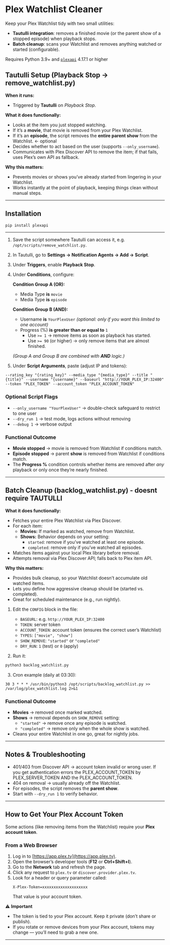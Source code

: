 # Plex Watchlist Cleaner

Keep your Plex Watchlist tidy with two small utilities:
- **Tautulli integration**: removes a finished movie (or the parent show of a stopped episode) when playback stops.
- **Batch cleanup**: scans your Watchlist and removes anything watched or started (configurable).

Requires Python 3.9+ and [`plexapi`](https://github.com/pkkid/python-plexapi) 4.17.1 or higher

## Tautulli Setup (Playback Stop → remove_watchlist.py)

**When it runs:**  
- Triggered by **Tautulli** on *Playback Stop*.

**What it does functionally:**  
- Looks at the item you just stopped watching.  
- If it’s a **movie**, that movie is removed from your Plex Watchlist.  
- If it’s an **episode**, the script removes the **entire parent show** from the Watchlist.  <- optional
- Decides whether to act based on the user (supports `--only_username`).  
- Communicates with Plex Discover API to remove the item; if that fails, uses Plex’s own API as fallback.  

**Why this matters:**  
- Prevents movies or shows you’ve already started from lingering in your Watchlist.  
- Works instantly at the point of playback, keeping things clean without manual steps.  

---

## Installation

```bash
pip install plexapi
```

---

1. Save the script somewhere Tautulli can access it, e.g. `/opt/scripts/remove_watchlist.py`.  
2. In Tautulli, go to **Settings → Notification Agents → Add → Script**.  
3. Under **Triggers**, enable **Playback Stop**.  
4. Under **Conditions**, configure:  

   **Condition Group A (OR):**
   - Media Type **is** `movie`  
   - Media Type **is** `episode`  

   **Condition Group B (AND):**
   - Username **is** `YourPlexUser` *(optional: only if you want this limited to one account)*  
   - Progress (%) **is greater than or equal to** `1`  
     - Use `>= 1` → remove items as soon as playback has started.  
     - Use `>= 90` (or higher) → only remove items that are almost finished.  

   *(Group A and Group B are combined with **AND** logic.)*  

5. Under **Script Arguments**, paste (adjust IP and tokens):  

```
--rating_key "{rating_key}" --media_type "{media_type}" --title "{title}" --username "{username}" --baseurl "http://YOUR_PLEX_IP:32400" --token "PLEX_TOKEN" --account_token "PLEX_ACCOUNT_TOKEN"
```

### Optional Script Flags
- `--only_username "YourPlexUser"` → double-check safeguard to restrict to one user  
- `--dry_run 1` → test mode, logs actions without removing  
- `--debug 1` → verbose output  

### Functional Outcome
- **Movie stopped** → movie is removed from Watchlist if conditions match.  
- **Episode stopped** → parent **show** is removed from Watchlist if conditions match.  
- The **Progress %** condition controls whether items are removed after *any* playback or only once they’re nearly finished.  

---
## Batch Cleanup (backlog_watchlist.py) - doesnt require TAUTULLI

**What it does functionally:**  
- Fetches your entire Plex Watchlist via Plex Discover.  
- For each item:  
  - **Movies:** If marked as watched, remove from Watchlist.  
  - **Shows:** Behavior depends on your setting:  
    - `started`: remove if you’ve watched at least one episode.  
    - `completed`: remove only if you’ve watched all episodes.  
- Matches items against your local Plex library before removal.  
- Attempts removal via Plex Discover API; falls back to Plex item API.  

**Why this matters:**  
- Provides bulk cleanup, so your Watchlist doesn’t accumulate old watched items.  
- Lets you define how aggressive cleanup should be (started vs. completed).  
- Great for scheduled maintenance (e.g., run nightly).  

1. Edit the `CONFIG` block in the file:
   - `BASEURL`: e.g. `http://YOUR_PLEX_IP:32400`
   - `TOKEN`: server token
   - `ACCOUNT_TOKEN`: account token (ensures the correct user’s Watchlist)
   - `TYPES`: `["movie", "show"]`
   - `SHOW_REMOVE`: `"started"` or `"completed"`
   - `DRY_RUN`: `1` (test) or `0` (apply)

2. Run it:
```bash
python3 backlog_watchlist.py
```

3. Cron example (daily at 03:30):
```cron
30 3 * * * /usr/bin/python3 /opt/scripts/backlog_watchlist.py >> /var/log/plex_watchlist.log 2>&1
```

### Functional Outcome
- **Movies** → removed once marked watched.  
- **Shows** → removal depends on `SHOW_REMOVE` setting:  
  - `"started"` → remove once any episode is watched.  
  - `"completed"` → remove only when the whole show is watched.  
- Cleans your entire Watchlist in one go, great for nightly jobs.  

---

## Notes & Troubleshooting

- 401/403 from Discover API → account token invalid or wrong user.  If you get authentication errors the PLEX_ACCOUNT_TOKEN by PLEX_SERVER_TOKEN AND the PLEX_ACCOUNT_TOKEN.
- 404 on removal → usually already off the Watchlist.  
- For episodes, the script removes the **parent show**.  
- Start with `--dry_run 1` to verify behavior.  

---

## How to Get Your Plex Account Token

Some actions (like removing items from the Watchlist) require your **Plex account token**.  

### From a Web Browser
1. Log in to [https://app.plex.tv](https://app.plex.tv).  
2. Open the browser’s developer tools (**F12** or **Ctrl+Shift+I**).  
3. Go to the **Network** tab and refresh the page.  
4. Click any request to `plex.tv` or `discover.provider.plex.tv`.  
5. Look for a header or query parameter called:  
   ```
   X-Plex-Token=xxxxxxxxxxxxxxxxxxxx
   ```
   That value is your account token.

⚠️ **Important**
- The token is tied to your Plex account. Keep it private (don’t share or publish).  
- If you rotate or remove devices from your Plex account, tokens may change — you’ll need to grab a new one.  

---
